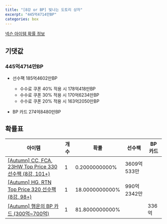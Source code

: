 ```yaml
---
title: "[8강 or BP] 빛나는 도토리 상자"
excerpt: "445억4714만BP"
categories: box
---
```

[넥슨 아이템 확률 정보](http://iteminfo.nexon.com/probability/fco?sn=7710)

## 기댓값
### 445억4714만BP
- 선수팩 185억4602만BP
  - 수수료 쿠폰 40% 적용 시 178억418만BP
  - 수수료 쿠폰 30% 적용 시 170억6234만BP
  - 수수료 쿠폰 20% 적용 시 163억2050만BP

- BP 카드 274억8480만BP

## 확률표

|아이템|개수|확률|선수팩|BP 카드|
|---|---|---|---|---|
|[[Autumn] CC, FCA, 23HW Top Price 330 선수팩 (8강, 101+)](/player/7694)|1|0.2000000000%|3609억533만||
|[[Autumn] HG, RTN Top Price 320 선수팩 (8강, 98+)](/player/7689)|1|18.0000000000%|990억2342만||
|[[Autumn] 행운의 BP 카드 (300억~700억)](/bp/7701)|1|81.8000000000%||336억|
